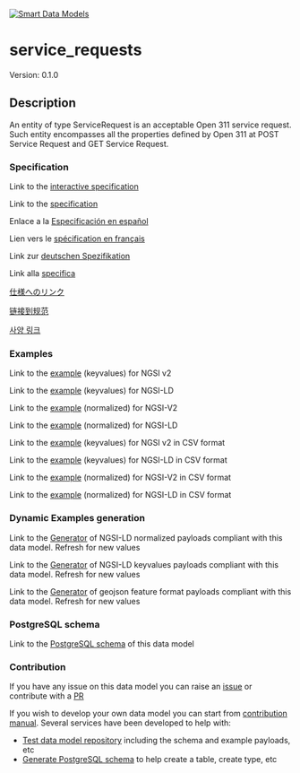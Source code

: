 [![Smart Data Models](https://smartdatamodels.org/wp-content/uploads/2022/01/SmartDataModels_logo.png "Logo")](https://smartdatamodels.org)
# service_requests
Version: 0.1.0

## Description 

An entity of type ServiceRequest is an acceptable Open 311 service request. Such entity encompasses all the properties defined by Open 311 at POST Service Request and GET Service Request.
### Specification

Link to the [interactive specification](https://swagger.lab.fiware.org/?url=https://smart-data-models.github.io/dataModel.IssueTracking/service_requests/swagger.yaml)

Link to the [specification](https://github.com/smart-data-models/dataModel.IssueTracking/blob/master/service_requests/doc/spec.md)

Enlace a la [Especificación en español](https://github.com/smart-data-models/dataModel.IssueTracking/blob/master/service_requests/doc/spec_ES.md)

Lien vers le [spécification en français](https://github.com/smart-data-models/dataModel.IssueTracking/blob/master/service_requests/doc/spec_FR.md)

Link zur [deutschen Spezifikation](https://github.com/smart-data-models/dataModel.IssueTracking/blob/master/service_requests/doc/spec_DE.md)

Link alla [specifica](https://github.com/smart-data-models/dataModel.IssueTracking/blob/master/service_requests/doc/spec_IT.md)

[仕様へのリンク](https://github.com/smart-data-models/dataModel.IssueTracking/blob/master/service_requests/doc/spec_JA.md)

[链接到规范](https://github.com/smart-data-models/dataModel.IssueTracking/blob/master/service_requests/doc/spec_ZH.md)

[사양 링크](https://github.com/smart-data-models/dataModel.IssueTracking/blob/master/service_requests/doc/spec_KO.md)
### Examples

Link to the [example](https://smart-data-models.github.io/dataModel.IssueTracking/service_requests/examples/example.json) (keyvalues) for NGSI v2

Link to the [example](https://smart-data-models.github.io/dataModel.IssueTracking/service_requests/examples/example.jsonld) (keyvalues) for NGSI-LD

Link to the [example](https://smart-data-models.github.io/dataModel.IssueTracking/service_requests/examples/example-normalized.json) (normalized) for NGSI-V2

Link to the [example](https://smart-data-models.github.io/dataModel.IssueTracking/service_requests/examples/example-normalized.jsonld) (normalized) for NGSI-LD

Link to the [example](https://github.com/smart-data-models/dataModel.IssueTracking/blob/master/service_requests/examples/example.json.csv) (keyvalues) for NGSI v2 in CSV format

Link to the [example](https://github.com/smart-data-models/dataModel.IssueTracking/blob/master/service_requests/examples/example.jsonld.csv) (keyvalues) for NGSI-LD in CSV format

Link to the [example](https://github.com/smart-data-models/dataModel.IssueTracking/blob/master/service_requests/examples/example-normalized.json.csv) (normalized) for NGSI-V2 in CSV format

Link to the [example](https://github.com/smart-data-models/dataModel.IssueTracking/blob/master/service_requests/examples/example-normalized.jsonld.csv) (normalized) for NGSI-LD in CSV format
### Dynamic Examples generation

Link to the [Generator](https://smartdatamodels.org/extra/ngsi-ld_generator.php?schemaUrl=https://raw.githubusercontent.com/smart-data-models/dataModel.IssueTracking/master/service_requests/schema.json&email=info@smartdatamodels.org) of NGSI-LD normalized payloads compliant with this data model. Refresh for new values

Link to the [Generator](https://smartdatamodels.org/extra/ngsi-ld_generator_keyvalues.php?schemaUrl=https://raw.githubusercontent.com/smart-data-models/dataModel.IssueTracking/master/service_requests/schema.json&email=info@smartdatamodels.org) of NGSI-LD keyvalues payloads compliant with this data model. Refresh for new values

Link to the [Generator](https://smartdatamodels.org/extra/geojson_features_generator.php?schemaUrl=https://raw.githubusercontent.com/smart-data-models/dataModel.IssueTracking/master/service_requests/schema.json&email=info@smartdatamodels.org) of geojson feature format payloads compliant with this data model. Refresh for new values
### PostgreSQL schema

Link to the [PostgreSQL schema](https://github.com/smart-data-models/dataModel.IssueTracking/blob/master/service_requests/schema.sql) of this data model
### Contribution

 If you have any issue on this data model you can raise an [issue](https://github.com/smart-data-models/dataModel.IssueTracking/issues)  or contribute with a [PR](https://github.com/smart-data-models/dataModel.IssueTracking/pulls)

 If you wish to develop your own data model you can start from [contribution manual](https://bit.ly/contribution_manual). Several services have been developed to help with: 
 - [Test data model repository](https://smartdatamodels.org/index.php/data-models-contribution-api/) including the schema and example payloads, etc
 - [Generate PostgreSQL schema](https://smartdatamodels.org/index.php/sql-service/) to help create a table, create type, etc